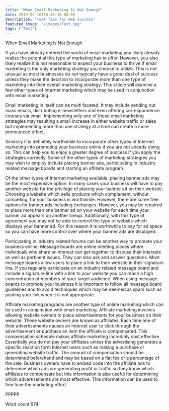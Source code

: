 ```yaml
---
title: "When Email Marketing Is Not Enough"
date: 2019-04-16T10:16:10-08:00
description: "Text Tips for Web Success"
featured_image: "/images/Text.jpg"
tags: ["Text"]
---
```


When Email Marketing Is Not Enough

If you have already entered the world of email marketing you likely already realize the potential this type of marketing has to offer. However, you also likely realize it is not reasonable to expect your business to thrive if email marketing is the only marketing strategy you choose to utilize. This is not unusual as most businesses do not typically have a great deal of success unless they make the decision to incorporate more than one type of marketing into their overall marketing strategy. This article will examine a few other types of Internet marketing which may be used in conjunction with email marketing. 

Email marketing in itself can be multi faceted. It may include sending out mass emails, distributing e-newsletters and even offering correspondence courses via email. Implementing only one of these email marketing strategies may resulting a small increase in either website traffic or sales but implementing more than one strategy at a time can create a more pronounced effect. 

Similarly it is definitely worthwhile to incorporate other types of Internet marketing into promoting your business online if you are not already doing so. This can help you to enjoy a greater degree of success if you apply the strategies correctly. Some of the other types of marketing strategies you may wish to employ include placing banner ads, participating in industry related message boards and starting an affiliate program.

Of the other types of Internet marketing available, placing banner ads may be the most expensive option. In many cases your business will have to pay another website for the privilege of placing your banner ad on their website. Choosing a website which sells products which complement, without competing, for your business is worthwhile. However, there are some free options for banner ads including exchanges. However, you may be required to place more than one banner ad on your website for each time your banner ad appears on another lineup. Additionally, with this type of agreement you may not be able to control the type of website which displays your banner ad. For this reason it is worthwhile to pay for ad space so you can have more control over where your banner ads are displayed. 

Participating in industry related forums can be another way to promote your business online. Message boards are online meeting places where individuals who share an interest can get together to discuss their interests as well as pertinent issues. They can also ask and answer questions. Most message boards allow users to place a link to their website in their signature line. If you regularly participate on an industry related message board and include a signature line with a link to your website you can reach a high concentration of members of your target audience. When using message boards to promote your business it is important to follow all message board guidelines and to avoid techniques which may be deemed as spam such as posting your link when it is not appropriate. 

Affiliate marketing programs are another type of online marketing which can be used in conjunction with email marketing. Affiliate marketing involves allowing website owners to place advertisements for your business on their website. These website owners are known as affiliates. Each time one of their advertisements causes an Internet user to click through the advertisement or purchase an item the affiliate is compensated. This compensation schedule makes affiliate marketing incredibly cost effective. Essentially you do not pay your affiliates unless the advertising generates a specific reaction form Internet users such as making a purchase or generating website traffic. The amount of compensation should be determined beforehand and may be based on a flat fee or a percentage of the sale. Business owners have to embed code into the affiliate ads to determine which ads are generating profit or traffic so they know which affiliates to compensate but this information is also useful for determining which advertisements are most effective. This information can be used to fine tune the marketing effort. 

PPPPP

Word count 674


